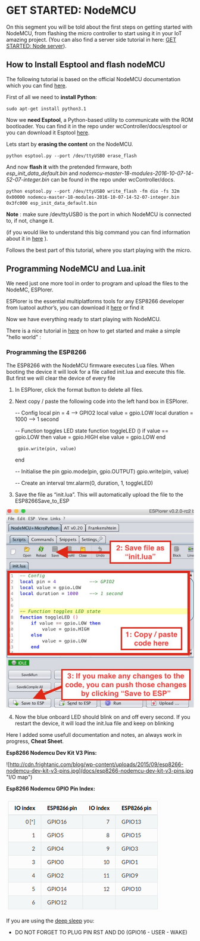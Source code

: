 # GET STARTED: NodeMCU #

On this segment you will be told about the first steps on getting started with NodeMCU, from flashing the micro controller to start using it in your IoT amazing project.
(You can also find a server side tutorial in here: [GET STARTED: Node server](../wcServer)).

## How to Install Esptool and flash nodeMCU ##

The following tutorial is based on the official NodeMCU documentation which you can find [here](https://nodemcu.readthedocs.io/en/master/en/flash/).

First of all we need to **install Python**: 

	sudo apt-get install python3.1

Now we **need Esptool**, a Python-based utility to communicate with the ROM bootloader. 
You can find it in the repo under wcController/docs/esptool or you can download it Esptool [here](https://github.com/espressif/esptool).

Lets start by **erasing the content** on the NodeMCU.

	python esptool.py --port /dev/ttyUSB0 erase_flash

And now **flash it** with the pretended firmware, both _esp_init_data_default.bin_ and _nodemcu-master-18-modules-2016-10-07-14-52-07-integer.bin_ can be found in the repo under wcController/docs.

	python esptool.py --port /dev/ttyUSB0 write_flash -fm dio -fs 32m 0x00000 nodemcu-master-18-modules-2016-10-07-14-52-07-integer.bin 0x3fc000 esp_init_data_default.bin
    
**Note** : make sure /dev/ttyUSB0 is the port in which NodeMCU is connected to, if not, change it. 

(if you would like to understand this big command you can find information about it in [here](https://espressif.com/en/support/explore/get-started/esp8266/getting-started-guide) ).

Follows the best part of this tutorial, where you start playing with the micro.


## Programming NodeMCU and Lua.init ##

We need just one more tool in order to program and upload the files to the NodeMC, ESPlorer.

ESPlorer is the essential multiplatforms tools for any ESP8266 developer from luatool author’s, you can download it [here](https://github.com/4refr0nt/ESPlorer) or find it 

Now we have everything ready to start playing with NodeMCU.

There is a nice tutorial in [here](https://odd-one-out.serek.eu/esp8266-nodemcu-getting-started-hello-world/) on how to get started and make a simple "hello world" :

### Programming the ESP8266 ###

The ESP8266 with the NodeMCU firmware executes Lua files. When booting the device it will look for a file called init.lua and execute this file. But first we will clear the device of every file

1) In ESPlorer, click the format button to delete all files.

2) Next copy / paste the following code into the left hand box in ESPlorer.

    
    -- Config
    local pin = 4            --> GPIO2
    local value = gpio.LOW
    local duration = 1000    --> 1 second


    -- Function toggles LED state
    function toggleLED ()
        if value == gpio.LOW then
            value = gpio.HIGH
        else
            value = gpio.LOW
        end

        gpio.write(pin, value)
    end


    -- Initialise the pin
    gpio.mode(pin, gpio.OUTPUT)
    gpio.write(pin, value)

    -- Create an interval
    tmr.alarm(0, duration, 1, toggleLED)

3) Save the file as “init.lua”. This will automatically upload the file to the ESP8266Save_to_ESP

![see the image under wcController/docs/Save_to_ESP.jpg](docs/Save_to_ESP.jpg)

4) Now the blue onboard LED should blink on and off every second. If you restart the device, it will load the init.lua file and keep on blinking

Here I added some usefull documentation and notes, an always work in progress, **Cheat Sheet**.


**Esp8266 Nodemcu Dev Kit V3 Pins:**

![http://cdn.frightanic.com/blog/wp-content/uploads/2015/09/esp8266-nodemcu-dev-kit-v3-pins.jpg](docs/esp8266-nodemcu-dev-kit-v3-pins.jpg "I/O map")

**Esp8266 Nodemcu GPIO Pin Index:**

![Problem with image: Check NodeMcu documentation](docs/GPIO_nodeMCU_PinIndex.png "NodeMCU GPIO")

If you are using the [deep sleep](https://nodemcu.readthedocs.io/en/master/en/modules/rtctime/#example) you: 

 - DO NOT FORGET TO PLUG PIN RST AND D0 (GPIO16 - USER - WAKE)
